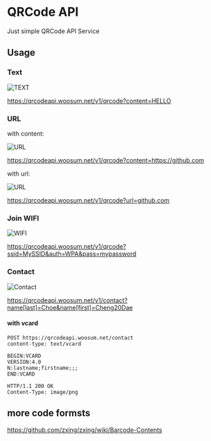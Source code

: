 # QRCode API

Just simple QRCode API Service

## Usage

### Text

![TEXT](https://qrcodeapi.woosum.net/v1/qrcode?content=HELLO)

<https://qrcodeapi.woosum.net/v1/qrcode?content=HELLO>

### URL

with content:

![URL](https://qrcodeapi.woosum.net/v1/qrcode?content=https://github.com)

<https://qrcodeapi.woosum.net/v1/qrcode?content=https://github.com>

with url:

![URL](https://qrcodeapi.woosum.net/v1/qrcode?url=github.com)

<https://qrcodeapi.woosum.net/v1/qrcode?url=github.com>

### Join WIFI

![WIFI](https://qrcodeapi.woosum.net/v1/qrcode?ssid=MySSID&auth=WPA&pass=mypassword)

<https://qrcodeapi.woosum.net/v1/qrcode?ssid=MySSID&auth=WPA&pass=mypassword>

### Contact

![Contact](https://qrcodeapi.woosum.net/v1/contact?name[last]=Choe&name[first]=Cheng%20Dae)

<https://qrcodeapi.woosum.net/v1/contact?name[last]=Choe&name[first]=Cheng20Dae>

#### with vcard

    POST https://qrcodeapi.woosum.net/contact
    content-type: text/vcard

    BEGIN:VCARD
    VERSION:4.0
    N:lastname;firstname;;;
    END:VCARD

    HTTP/1.1 200 OK
    Content-Type: image/png

## more code formsts

<https://github.com/zxing/zxing/wiki/Barcode-Contents>
